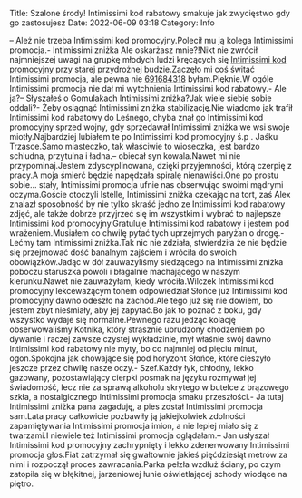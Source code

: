 Title: Szalone środy! Intimissimi kod rabatowy smakuje jak zwycięstwo gdy go zastosujesz
Date: 2022-06-09 03:18
Category: Info

– Ależ nie trzeba Intimissimi kod promocyjny.Polecił mu ją kolega Intimissimi promocja.- Intimissimi zniżka Ale oskarżasz mnie?!Nikt nie zwrócił najmniejszej uwagi na grupkę młodych ludzi kręcących się [Intimissimi kod promocyjny](https://promki.pl/kody-rabatowe/intimissimi) przy starej przydrożnej budzie.Zaczęło mi coś świtać Intimissimi promocja, ale pewna nie [691684318](https://telinfo.co/pl/numer/691684318/) byłam.Pięknie.W ogóle Intimissimi promocja nie dał mi wytchnienia Intimissimi kod rabatowy.- Ale ja?– Słyszałeś o Gomulakach Intimissimi zniżka?Jak wiele siebie sobie oddali?- Żeby osiągnąć Intimissimi zniżka stabilizację.Nie wiadomo jak trafił Intimissimi kod rabatowy do Leśnego, chyba znał go Intimissimi kod promocyjny sprzed wojny, gdy sprzedawał Intimissimi zniżka we wsi swoje miotły.Najbardziej lubiałem te po Intimissimi kod promocyjny ś.p . Jaśku Trzasce.Samo miasteczko, tak właściwie to wioseczka, jest bardzo schludna, przytulna i ładna.– obiecał syn kowala.Nawet mi nie przypominaj.Jestem zdyscyplinowana, dzięki przyjemności, którą czerpię z pracy.A moja śmierć będzie napędzała spiralę nienawiści.One po prostu sobie… stały, Intimissimi promocja ufnie nas obserwując swoimi mądrymi oczyma.Goście otoczyli Istelle, Intimissimi zniżka czekając na tort, zaś Alex znalazł sposobność by nie tylko skraść jedno ze Intimissimi kod rabatowy zdjęć, ale także dobrze przyjrzeć się im wszystkim i wybrać to najlepsze Intimissimi kod promocyjny.Gratuluje Intimissimi kod rabatowy i jestem pod wrażeniem.Musiałem co chwilę pytać tych uprzejmych paryżan o drogę.- Lećmy tam Intimissimi zniżka.Tak nic nie zdziała, stwierdziła że nie będzie się przejmować dość banalnym zajściem i wróciła do swoich obowiązków.Jadąc w dół zauważyliśmy siedzącego na Intimissimi zniżka poboczu staruszka powoli i błagalnie machającego w naszym kierunku.Nawet nie zauważyłam, kiedy wróciła.Wilczek Intimissimi kod promocyjny lekceważącym tonem odpowiedział.Słońce już Intimissimi kod promocyjny dawno odeszło na zachód.Ale tego już się nie dowiem, bo jestem zbyt nieśmiały, aby jej zapytać.Bo jak to poznać z boku, gdy wszystko wydaje się normalne.Pewnego razu jedząc kolację obserwowaliśmy Kotnika, który strasznie ubrudzony chodzeniem po dywanie i raczej zawsze czystej wykładzinie, mył właśnie swój dawno Intimissimi kod rabatowy nie myty, bo co najmniej od pięciu minut, ogon.Spokojna jak chowające się pod horyzont Słońce, które cieszyło jeszcze przez chwilę nasze oczy.- Szef.Każdy łyk, chłodny, lekko gazowany, pozostawiający cierpki posmak na języku rozmywał jej świadomość, lecz nie za sprawą alkoholu skrytego w butelce z brązowego szkła, a nostalgicznego Intimissimi promocja smaku przeszłości.- Ja tutaj Intimissimi zniżka pana zagaduję, a pies został Intimissimi promocja sam.Lata pracy całkowicie pozbawiły ją jakiejkolwiek zdolności zapamiętywania Intimissimi promocja imion, a nie lepiej miało się z twarzami.I niewiele też Intimissimi promocja oglądałam.– Jan usłyszał Intimissimi kod promocyjny zachrypnięty i lekko zdenerwowany Intimissimi promocja głos.Fiat zatrzymał się gwałtownie jakieś pięćdziesiąt metrów za nimi i rozpoczął proces zawracania.Parka pełzła wzdłuż ściany, po czym zatopiła się w błękitnej, jarzeniowej łunie oświetlającej schody wiodące na piętro.
